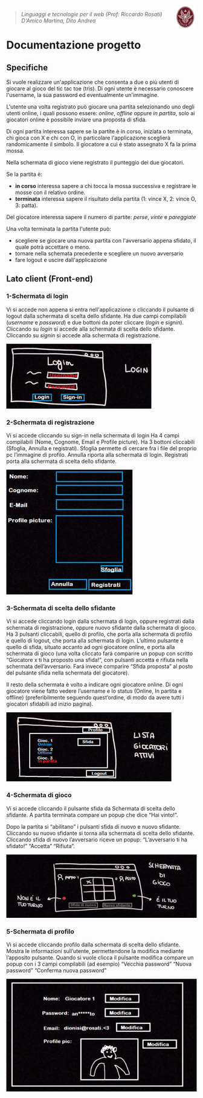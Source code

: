 <img width="12%" src="img/logo.jpeg" align="right">

>*Linguaggi e tecnologie per il web (Prof: Riccardo Rosati)<br/>
>D'Amico Martina, Dito Andrea*

<h1>Documentazione progetto</h1>

## Specifiche

Si vuole realizzare un'applicazione che consenta a due o più utenti di giocare al gioco del tic tac toe (tris). Di ogni utente è necessario conoscere l'username, la sua password ed eventualmente un'immagine.

L'utente una volta registrato può giocare una partita selezionando uno degli utenti online, i quali possono essere: *online*, *offline* oppure *in partita*, solo ai giocatori online è possibile inviare una proposta di sfida.

Di ogni partita interessa sapere se la partite è in corso, iniziata o terminata, chi gioca con X e chi con O, in particolare l'applicazione sceglierà randomicamente il simbolo.
Il giocatore a cui è stato assegnato X fa la prima mossa.

Nella schermata di gioco viene registrato il punteggio dei due giocatori.

Se la partita è:
 * **in corso** interessa sapere a chi tocca la mossa successiva e registrare le mosse con il relativo ordine.
 * **terminata** interessa sapere il risultato della partita (1: vince X, 2: vince O, 3: patta).

Del giocatore interessa sapere il numero di partite: *perse*, *vinte* e *pareggiate*

Una volta terminata la partita l'utente può:

 * scegliere se giocare una nuova partita con l'avversario appena sfidato, il quale potrà accettare o meno.
 * tornare nella schemata precedente e scegliere un nuovo avversario
 * fare logout e uscire dall'applicazione


## Lato client (Front-end)
### 1-Schermata di login
Vi si accede non appena si entra nell'applicazione o cliccando il pulsante di logout dalla schermata di scelta dello sfidante.
Ha due campi compilabili (*username* e *password*) e due bottoni da poter cliccare (*login* e *signin*). Cliccando su *login* si accede alla schermata di scelta dello sfidante. Cliccando su *signin* si accede alla schermata di registrazione.

![Schermata Login](img/Picture1.png)

### 2-Schermata di registrazione
Vi si accede cliccando su sign-in nella schermata di login
Ha 4 campi compilabili (Nome, Cognome, Email e Profile picture).
Ha 3 bottoni cliccabili (Sfoglia, Annulla e registrati). Sfoglia permette di cercare fra i file del proprio pc l’immagine di profilo. Annulla riporta alla schermata di login. Registrati porta alla schermata di scelta dello sfidante.

![Schermata registrazione](img/Picture2.png)
### 3-Schermata di scelta dello sfidante
Vi si accede cliccando login dalla schermata di login, oppure registrati dalla schermata di registrazione, oppure nuovo sfidante dalla schermata di gioco.
Ha 3 pulsanti cliccabili, quello di profilo, che porta alla schermata di profilo e quello di logout, che porta alla schermata di login. L’ultimo pulsante è quello di sfida, situato accanto ad ogni giocatore online, e porta alla schermata di gioco (una volta cliccato fará comparire un popup con scritto “Giocatore x ti ha proposto una sfida!”, con pulsanti accetta e rifiuta nella schermata dell’avversario. Fará invece comparire “Sfida proposta” al posto del pulsante sfida nella schermata del giocatore).

Il resto della schermata è volto a indicare ogni giocatore online. Di ogni giocatore viene fatto vedere l’username e lo status (Online, In partita e offline) (preferibilmente seguendo quest’ordine, di modo da avere tutti i giocatori sfidabili ad inizio pagina).

![Schermata di scelta dello sfidante](img/Picture3.png)

### 4-Schermata di gioco
Vi si accede cliccando il pulsante sfida da Schermata di scelta dello sfidante.
A partita terminata compare un popup che dice “Hai vinto!”.

Dopo la partita si “abilitano” i pulsanti sfida di nuovo e nuovo sfidante. Cliccando su nuovo sfidante si torna alla schermata di scelta dello sfidante. Cliccando sfida di nuovo l’avversario riceve un popup: “L’avversario ti ha sfidato!” “Accetta” “Rifiuta”.

![Schermata di gioco](img/Picture4.png)

### 5-Schermata di profilo
Vi si accede cliccando profilo dalla schermata di scelta dello sfidante.
Mostra le informazioni sull’utente, permettendone la modifica mediante l’apposito pulsante.
Quando si vuole clicca il pulsante modifica compare un popup con i 3 campi compilabili (ad esempio) “Vecchia password” “Nuova password” “Conferma nuova password”

![Schermata di profilo](img/Picture5.png)
